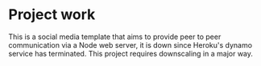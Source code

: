 # Project work

This is a social media template that aims to provide peer to peer communication via a Node web server, it is down since Heroku's dynamo service has terminated.
This project requires downscaling in a major way.
